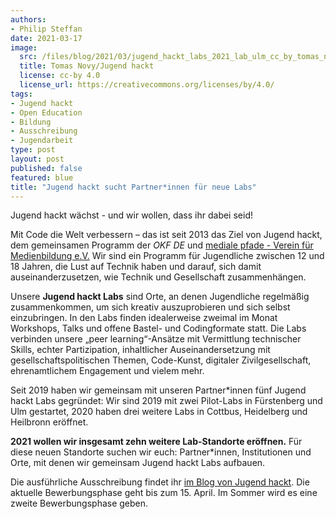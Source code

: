 ```yaml
---
authors:
- Philip Steffan
date: 2021-03-17
image:
  src: /files/blog/2021/03/jugend_hackt_labs_2021_lab_ulm_cc_by_tomas_novy.jpg
  title: Tomas Novy/Jugend hackt
  license: cc-by 4.0
  license_url: https://creativecommons.org/licenses/by/4.0/
tags:
- Jugend hackt
- Open Education
- Bildung
- Ausschreibung
- Jugendarbeit
type: post
layout: post
published: false
featured: blue
title: "Jugend hackt sucht Partner*innen für neue Labs"
---
```


Jugend hackt wächst - und wir wollen, dass ihr dabei seid!

Mit Code die Welt verbessern – das ist seit 2013 das Ziel von Jugend hackt, dem gemeinsamen Programm der *OKF DE* und [mediale pfade - Verein für Medienbildung e.V.](https://medialepfade.org/) Wir sind ein Programm für Jugendliche zwischen 12 und 18 Jahren, die Lust auf Technik haben und darauf, sich damit auseinanderzusetzen, wie Technik und Gesellschaft zusammenhängen.

Unsere **Jugend hackt Labs** sind Orte, an denen Jugendliche regelmäßig zusammenkommen, um sich kreativ auszuprobieren und sich selbst einzubringen. In den Labs finden idealerweise zweimal im Monat Workshops, Talks und offene Bastel- und Codingformate statt. Die Labs verbinden unsere „peer learning“-Ansätze mit Vermittlung technischer Skills, echter Partizipation, inhaltlicher Auseinandersetzung mit gesellschaftspolitischen Themen, Code-Kunst, digitaler Zivilgesellschaft, ehrenamtlichem Engagement und vielem mehr. 

Seit 2019 haben wir gemeinsam mit unseren Partner*innen fünf Jugend hackt Labs gegründet: Wir sind 2019 mit zwei Pilot-Labs in Fürstenberg und Ulm gestartet, 2020 haben drei weitere Labs in Cottbus, Heidelberg und Heilbronn eröffnet.

**2021 wollen wir insgesamt zehn weitere Lab-Standorte eröffnen.** Für diese neuen Standorte suchen wir euch: Partner\*innen, Institutionen und Orte, mit denen wir gemeinsam Jugend hackt Labs aufbauen.

Die ausführliche Ausschreibung findet ihr [im Blog von Jugend hackt](https://jugendhackt.org/blog/jugend-hackt-labs-ausschreibung-2021/). Die aktuelle Bewerbungsphase geht bis zum 15. April. Im Sommer wird es eine zweite Bewerbungsphase geben.
